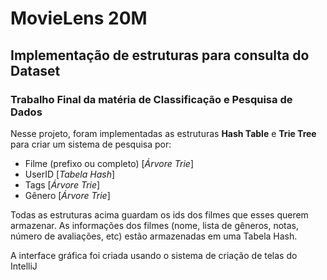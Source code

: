 # MovieLens 20M
## Implementação de estruturas para consulta do Dataset
### Trabalho Final da matéria de Classificação e Pesquisa de Dados

Nesse projeto, foram implementadas as estruturas **Hash Table** e **Trie Tree** para
criar um sistema de pesquisa por:
- Filme (prefixo ou completo) [*Árvore Trie*]
- UserID [*Tabela Hash*]
- Tags [*Árvore Trie*]
- Gênero [*Árvore Trie*]

Todas as estruturas acima guardam os ids dos filmes que esses querem armazenar.
As informações dos filmes (nome, lista de gêneros, notas, número de avaliações, etc)
estão armazenadas em uma Tabela Hash.

A interface gráfica foi criada usando o sistema de criação de telas do IntelliJ

